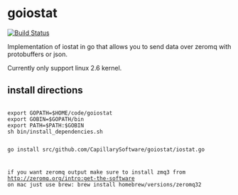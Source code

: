 goiostat
========
[![Build Status](https://travis-ci.org/CapillarySoftware/goiostat.png)](https://travis-ci.org/CapillarySoftware/goiostat)

Implementation of iostat in go that allows you to send data over zeromq with protobuffers or json.

Currently only support linux 2.6 kernel.

<h2>install directions</h2>
<pre><code>
export GOPATH=$HOME/code/goiostat
export GOBIN=$GOPATH/bin
export PATH=$PATH:$GOBIN
sh bin/install_dependencies.sh

go install src/github.com/CapillarySoftware/goiostat/iostat.go

if you want zeromq output make sure to install zmq3 from http://zeromq.org/intro:get-the-software
on mac just use brew:
brew install homebrew/versions/zeromq32


</code></pre>
